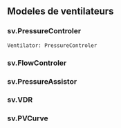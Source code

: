 ## Modeles de ventilateurs

### sv.PressureControler

    Ventilator: PressureControler

### sv.FlowControler

### sv.PressureAssistor

### sv.VDR

### sv.PVCurve
